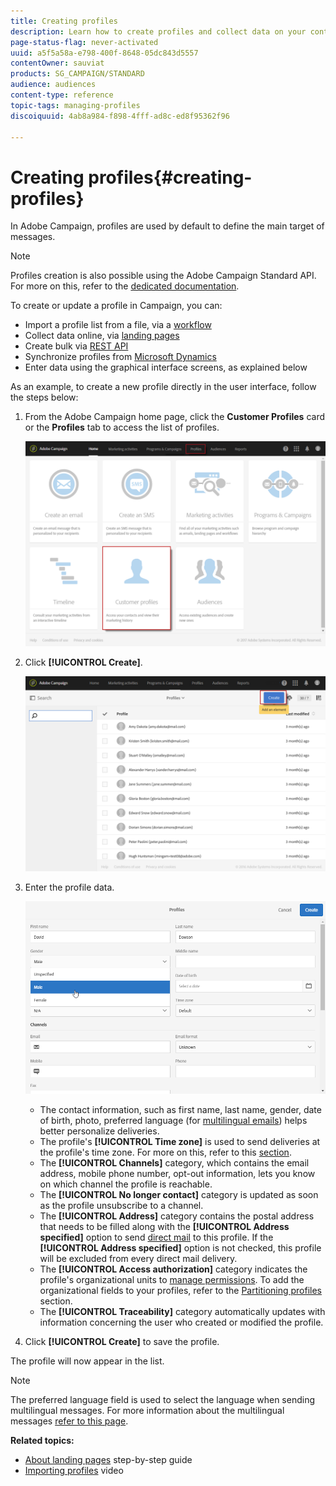 ```yaml
---
title: Creating profiles
description: Learn how to create profiles and collect data on your contacts, using APIs, import capabilities, online acquisition, automatic or manual updates.
page-status-flag: never-activated
uuid: a5f5a58a-e798-400f-8648-05dc843d5557
contentOwner: sauviat
products: SG_CAMPAIGN/STANDARD
audience: audiences
content-type: reference
topic-tags: managing-profiles
discoiquuid: 4ab8a984-f898-4fff-ad8c-ed8f95362f96

---
```


# Creating profiles{#creating-profiles}

In Adobe Campaign, profiles are used by default to define the main target of messages.

>[!NOTE]
>
>Profiles creation is also possible using the Adobe Campaign Standard API. For more on this, refer to the [dedicated documentation](../../api/using/creating-profiles.md).

To create or update a profile in Campaign, you can:

* Import a profile list from a file, via a [workflow](../../automating/using/creating-import-workflow-templates.md)
* Collect data online, via [landing pages](../../channels/using/getting-started-with-landing-pages.md)
* Create bulk via [REST API](../../api/using/get-started-apis.md)
* Synchronize profiles from [Microsoft Dynamics](../../integrating/using/working-with-campaign-standard-and-microsoft-dynamics-365.md)
* Enter data using the graphical interface screens, as explained below

As an example, to create a new profile directly in the user interface, follow the steps below:

1. From the Adobe Campaign home page, click the **Customer Profiles** card or the **Profiles** tab to access the list of profiles.

   ![](assets/profile_creation_1.png)

1. Click **[!UICONTROL Create]**.

   ![](assets/profile_creation.png)

1. Enter the profile data.

   ![](assets/profile_creation1.png)

    * The contact information, such as first name, last name, gender, date of birth, photo, preferred language (for [multilingual emails](../../channels/using/creating-a-multilingual-email.md)) helps better personalize deliveries.
    * The profile's **[!UICONTROL Time zone]** is used to send deliveries at the profile's time zone. For more on this, refer to this [section](../../sending/using/sending-messages-at-the-recipient-s-time-zone.md). 
    * The **[!UICONTROL Channels]** category, which contains the email address, mobile phone number, opt-out information, lets you know on which channel the profile is reachable.
    * The **[!UICONTROL No longer contact]** category is updated as soon as the profile unsubscribe to a channel.
    * The **[!UICONTROL Address]** category contains the postal address that needs to be filled along with the **[!UICONTROL Address specified]** option to send [direct mail](../../channels/using/about-direct-mail.md) to this profile. If the **[!UICONTROL Address specified]** option is not checked, this profile will be excluded from every direct mail delivery.
    * The **[!UICONTROL Access authorization]** category indicates the profile's organizational units to [manage permissions](../../administration/using/about-access-management.md). To add the organizational fields to your profiles, refer to the [Partitioning profiles](../../administration/using/organizational-units.md#partitioning-profiles) section.
    * The **[!UICONTROL Traceability]** category automatically updates with information concerning the user who created or modified the profile.

1. Click **[!UICONTROL Create]** to save the profile.

The profile will now appear in the list.

>[!NOTE]
>The preferred language field is used to select the language when sending multilingual messages. For more information about the multilingual messages [refer to this page](../../channels/using/creating-a-multilingual-email.md).

**Related topics:**

* [About landing pages](../../channels/using/getting-started-with-landing-pages.md) step-by-step guide
* [Importing profiles](https://video.tv.adobe.com/v/24993) video
